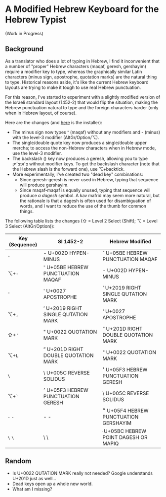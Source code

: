 # A Modified Hebrew Keyboard for the Hebrew Typist

(Work in Progress)

## Background

As a translator who does a lot of typing in Hebrew, I find it inconvenient that
a number of "proper" Hebrew characters (maqaf, geresh, gershayim) require a
modifier key to type, whereas the graphically similar Latin characters (minus
sign, apostrophe, quotation marks) are the natural thing to type. Historical
reasons aside, it's like the current Hebrew keyboard layouts are trying to make
it tough to use real Hebrew punctuation.

For this reason, I've started to experiment with a slightly modified version of
the Israeli standard layout (1452-2) that would flip the situation, making the
Hebrew punctuation natural to type and the foreign characters harder (only when
in Hebrew layout, of course).

Here are the changes (and [here](Hebrew%20Modified.dms?raw=true) is the installer):
- The minus sign now types ־ (maqaf) without any modifiers and - (minus) with the
  level-3 modifier (AltGr/Option/⌥).
- The single/double quote key now produces a single/double upper mercha; to access
  the non-Hebrew characters when in Hebrew mode, use the level-3 modifier.
- The backslash (\) key now produces a geresh, allowing you to type צ׳ופצ׳יק without
  modifier keys. To get the backslash character (note that the Hebrew slash is the
  forward one), use ⌥+backtick.
- More experimentally, I've created two "dead key" combinations:
  - Since geresh-geresh is never used in Hebrew, typing that sequence will produce
    gershayim.
  - Since maqaf-maqaf is equally unused, typing that sequence will produce _a dagesh_
    symbol. A kav mafrid may seem more natural, but the rationale is that a dagesh
    is often used for disambiguation of words, and I want to reduce the use of the
    thumb for common things.

The following table lists the changes (⇧ = Level 2 Select (Shift); ⌥ = Level 3 Select (AltGr/Option)):

| Key (Sequence) | SI 1452-2                             | Hebrew Modified                       |
| -------------- | ------------------------------------- | ------------------------------------- |
| `-`            | - U+002D HYPEN-MINUS                  | ־ U+05BE HEBREW PUNCTUATION MAQAF     |
| ⌥+`-`          | ־ U+05BE HEBREW PUNCTUATION MAQAF     | - U+002D HYPEN-MINUS                  |
| `'`            | ' U+0027 APOSTROPHE                   | ’ U+2019 RIGHT SINGLE QUTATION MARK   |
| ⌥+`,`          | ’ U+2019 RIGHT SINGLE QUTATION MARK   | ' U+0027 APOSTROPHE                   |
| ⇧+`'`          | " U+0022 QUOTATION MARK               | ” U+201D RIGHT DOUBLE QUOTATION MARK  |
| ⌥+`L`          | ” U+201D RIGHT DOUBLE QUOTATION MARK  | " U+0022 QUOTATION MARK               |
| `\`            | \ U+005C REVERSE SOLIDUS              | ׳ U+05F3 HEBREW PUNCTUATION GERESH    |
| ⌥+`` ` ``      | ׳  U+05F3 HEBREW PUNCTUATION GERESH   | \ U+005C REVERSE SOLIDUS              |
| `-` `-`        | - -                                   | ״ U+05F4 HEBREW PUNCTUATION GERSHAYIM |
| `\` `\`        | \ \                                   |  ּ U+05BC HEBREW POINT DAGESH OR MAPIQ |


## Random
- Is U+0022 QUTATION MARK really not needed? Google understands U+201D just as well...
- Dead keys open up a whole new world.
- What am I missing?
